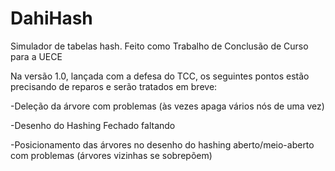 # DahiHash
Simulador de tabelas hash. Feito como Trabalho de Conclusão de Curso para a UECE

Na versão 1.0, lançada com a defesa do TCC, os seguintes pontos estão precisando de reparos e serão tratados em breve:

-Deleção da árvore com problemas (às vezes apaga vários nós de uma vez)

-Desenho do Hashing Fechado faltando

-Posicionamento das árvores no desenho do hashing aberto/meio-aberto com problemas (árvores vizinhas se sobrepõem)
